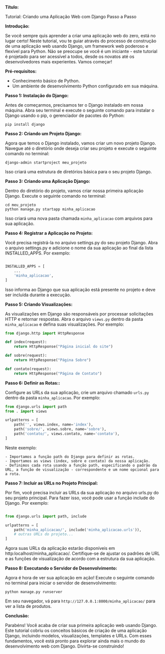 **Título:**

Tutorial: Criando uma Aplicação Web com Django Passo a Passo

**Introdução:**

Se você sempre quis aprender a criar uma aplicação web do zero, está no lugar certo! Neste tutorial, vou te guiar através do processo de construção de uma aplicação web usando Django, um framework web poderoso e flexível para Python. Não se preocupe se você é um iniciante - este tutorial é projetado para ser acessível a todos, desde os novatos até os desenvolvedores mais experientes. Vamos começar!

**Pré-requisitos:**

- Conhecimento básico de Python.
- Um ambiente de desenvolvimento Python configurado em sua máquina.

**Passo 1: Instalação do Django:**

Antes de começarmos, precisamos ter o Django instalado em nossa máquina. Abra seu terminal e execute o seguinte comando para instalar o Django usando o pip, o gerenciador de pacotes do Python:

```
pip install django
```

**Passo 2: Criando um Projeto Django:**

Agora que temos o Django instalado, vamos criar um novo projeto Django. Navegue até o diretório onde deseja criar seu projeto e execute o seguinte comando no terminal:

```
django-admin startproject meu_projeto
```

Isso criará uma estrutura de diretórios básica para o seu projeto Django.

**Passo 3: Criando uma Aplicação Django:**

Dentro do diretório do projeto, vamos criar nossa primeira aplicação Django. Execute o seguinte comando no terminal:

```
cd meu_projeto
python manage.py startapp minha_aplicacao
```

Isso criará uma nova pasta chamada `minha_aplicacao` com arquivos para sua aplicação.


**Passo 4: Registrar a Aplicação no Projeto:**

Você precisa registrá-la no arquivo settings.py do seu projeto Django. Abra o arquivo settings.py e adicione o nome da sua aplicação ao final da lista INSTALLED_APPS. Por exemplo:

~~~ python

INSTALLED_APPS = [
    ...
    'minha_aplicacao',
]
~~~ 
Isso informa ao Django que sua aplicação está presente no projeto e deve ser incluída durante a execução.



**Passo 5: Criando Visualizações:**

As visualizações em Django são responsáveis por processar solicitações HTTP e retornar respostas. Abra o arquivo `views.py` dentro da pasta `minha_aplicacao` e defina suas visualizações. Por exemplo:

```python
from django.http import HttpResponse

def index(request):
    return HttpResponse("Página inicial do site")

def sobre(request):
    return HttpResponse("Página Sobre")

def contato(request):
    return HttpResponse("Página de Contato")
```



**Passo 6:  Definir as Rotas::**

Configure as URLs da sua aplicação, crie um arquivo chamado `urls.py` dentro da pasta `minha_aplicacao`. Por exemplo:

```python
from django.urls import path
from . import views

urlpatterns = [
    path('', views.index, name='index'),
    path('sobre/', views.sobre, name='sobre'),
    path('contato/', views.contato, name='contato'),
]

```

Neste exemplo:

    - Importamos a função path do Django para definir as rotas.
    - Importamos as views (index, sobre e contato) da nossa aplicação.
    - Definimos cada rota usando a função path, especificando o padrão da URL, a função de visualização - correspondente e um nome opcional para a rota.


**Passo 7: Incluir as URLs no Projeto Principal:**

Por fim, você precisa incluir as URLs da sua aplicação no arquivo urls.py do seu projeto principal. Para fazer isso, você pode usar a função include do Django. Por exemplo:

~~~python

from django.urls import path, include

urlpatterns = [
    path('minha_aplicacao/', include('minha_aplicacao.urls')),
    # outras URLs do projeto...
]
~~~ 

Agora suas URLs da aplicação estarão disponíveis em http:localhost/minha_aplicacao/. Certifique-se de ajustar os padrões de URL e as funções de visualização de acordo com a estrutura da sua aplicação.

**Passo 8: Executando o Servidor de Desenvolvimento:**

Agora é hora de ver sua aplicação em ação! Execute o seguinte comando no terminal para iniciar o servidor de desenvolvimento:

```
python manage.py runserver
```

Em seu navegador, vá para `http://127.0.0.1:8000/minha_aplicacao/` para ver a lista de produtos.

**Conclusão:**

Parabéns! Você acaba de criar sua primeira aplicação web usando Django. Este tutorial cobriu os conceitos básicos de criação de uma aplicação Django, incluindo modelos, visualizações, templates e URLs. Com esses fundamentos, você está pronto para explorar ainda mais o mundo do desenvolvimento web com Django. Divirta-se construindo!